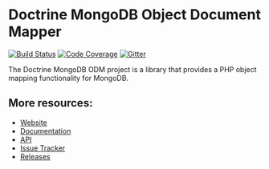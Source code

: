 # Doctrine MongoDB Object Document Mapper

[![Build Status](https://secure.travis-ci.org/doctrine/mongodb-odm.png?branch=master)](http://travis-ci.org/doctrine/mongodb-odm)
[![Code Coverage](https://codecov.io/gh/doctrine/mongodb-odm/branch/master/graph/badge.svg)](https://codecov.io/gh/doctrine/mongodb-odm/branch/master)
[![Gitter](https://badges.gitter.im/doctrine/mongodb-odm.svg)](https://gitter.im/doctrine/mongodb-odm)


The Doctrine MongoDB ODM project is a library that provides a PHP object mapping functionality for MongoDB.

## More resources:

* [Website](https://www.doctrine-project.org/projects/mongodb-odm.html)
* [Documentation](https://www.doctrine-project.org/projects/doctrine-mongodb-odm/en/stable/)
* [API](https://www.doctrine-project.org/api/mongodb-odm/stable/)
* [Issue Tracker](https://github.com/doctrine/mongodb-odm/issues)
* [Releases](https://github.com/doctrine/mongodb-odm/releases)
